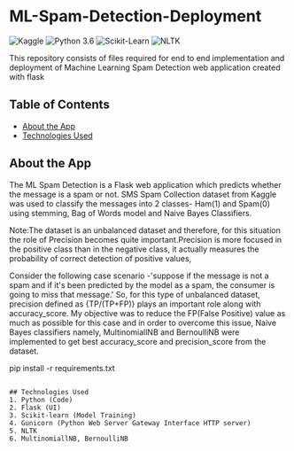# ML-Spam-Detection-Deployment

![Kaggle](https://img.shields.io/badge/Dataset-Kaggle-blue.svg)
![Python 3.6](https://img.shields.io/badge/Python-3.6-brightgreen.svg) 
![Scikit-Learn](https://img.shields.io/badge/Libraries-ScikitLearn-orange.svg)
![NLTK](https://img.shields.io/badge/NLTK-coral.svg)

This repository consists of files required for end to end implementation and deployment of Machine Learning Spam Detection web application created with flask

## Table of Contents
  * [About the App](#about-the-app)
  * [Technologies Used](#technologies-used)

## About the App
The ML Spam Detection is a Flask web application which predicts whether the message is a spam or not. SMS Spam Collection dataset from Kaggle was used to classify the messages into 2 classes- Ham(1) and Spam(0) using stemming, Bag of Words model and Naive Bayes Classifiers.

Note:The dataset is an unbalanced dataset and therefore, for this situation the role of Precision becomes quite important.Precision is more focused in the positive class than in the negative class, it actually measures the probability of correct detection of positive values,

Consider the following case scenario -'suppose if the message is not a spam and if it's been predicted by the model as a spam, the consumer is going to miss that message.' So, for this type of unbalanced dataset, precision defined as {TP/(TP+FP)} plays an important role along with accuracy_score. My objective was to reduce the FP(False Positive) value as much as possible for this case and in order to overcome this issue, Naive Bayes classifiers namely, MultinomiallNB and BernoulliNB were implemented to get best accuracy_score and precision_score from the dataset.

pip install -r requirements.txt
```

## Technologies Used
1. Python (Code)
2. Flask (UI)
3. Scikit-learn (Model Training)
4. Gunicorn (Python Web Server Gateway Interface HTTP server)
5. NLTK
6. MultinomiallNB, BernoulliNB